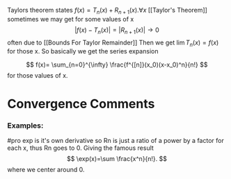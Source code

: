 Taylors theorem states $f(x)=T_n(x)+R_{n+1}(x).\forall x$ [[Taylor's Theorem]] sometimes we may get  for some values of x
$$
|f(x)-T_n(x)|=|R_{n+1}(x)|  \to 0
$$
often due to [[Bounds For Taylor Remainder]]
Then we get $\lim T_n (x)=f(x)$ for those x.
So basically we get the series expansion 

$$
f(x)= \sum_{n=0}^{\infty} \frac{f^{[n]}(x_0)(x-x_0)^n}{n!}
$$
for those values of x.

# Convergence Comments



### Examples: 
#pro exp is it's own derivative so Rn is just a ratio of a power by a factor for each x, thus Rn goes to 0. Giving the famous result
$$
\exp(x)=\sum \frac{x^n}{n!}.
$$
where we center around 0.
